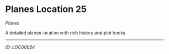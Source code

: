 # Planes Location 25

*Planes*

A detailed planes location with rich history and plot hooks.

---
*ID: LOC00024*